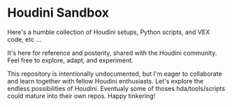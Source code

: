 # Houdini Sandbox
Here's a humble collection of Houdini setups, Python scripts, and VEX code, etc ...

It's here for reference and posterity, shared with the Houdini community. Feel free to explore, adapt, and experiment.

This repository is intentionally undocumented, but I'm eager to collaborate and learn together with fellow Houdini enthusiasts. Let's explore the endless possibilities of Houdini.
Eventualy some of thoses hda/tools/scripts could mature into their own repos.
Happy tinkering!
